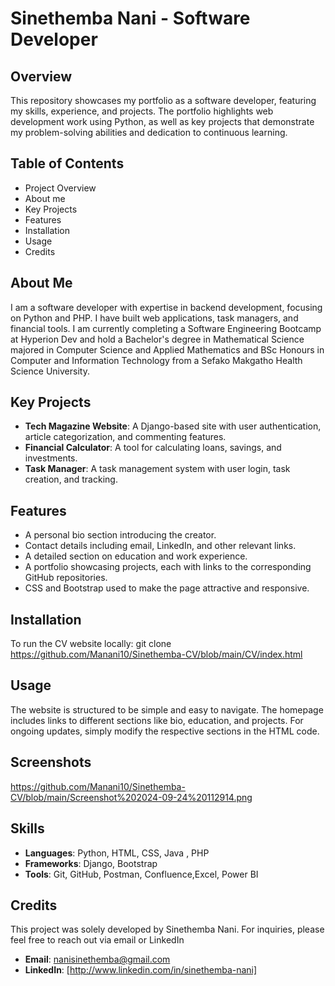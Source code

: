 # Sinethemba Nani - Software Developer

## Overview
This repository showcases my portfolio as a software developer, featuring my skills, experience, and projects. The portfolio highlights web development work using Python, as well as key projects that demonstrate my problem-solving abilities and dedication to continuous learning.

 ## Table of Contents
- Project Overview
- About me
- Key Projects
- Features
- Installation
- Usage
- Credits

## About Me
I am a software developer with expertise in backend development, focusing on Python and PHP. I have built web applications, task managers, and financial tools. I am currently completing a Software Engineering Bootcamp at Hyperion Dev and hold a Bachelor's degree in Mathematical Science majored in Computer Science and Applied Mathematics and BSc Honours in Computer and Information Technology from a Sefako Makgatho Health Science University.

## Key Projects
- **Tech Magazine Website**: A Django-based site with user authentication, article categorization, and commenting features.
- **Financial Calculator**: A tool for calculating loans, savings, and investments.
- **Task Manager**: A task management system with user login, task creation, and tracking.

## Features
- A personal bio section introducing the creator.
- Contact details including email, LinkedIn, and other relevant links.
- A detailed section on education and work experience.
- A portfolio showcasing projects, each with links to the corresponding GitHub repositories.
- CSS and Bootstrap used to make the page attractive and responsive.

## Installation
To run the CV website locally:
git clone https://github.com/Manani10/Sinethemba-CV/blob/main/CV/index.html

## Usage
The website is structured to be simple and easy to navigate. The homepage includes links to different sections like bio, education, and projects. For ongoing updates, simply modify the respective sections in the HTML code.

 ## Screenshots
https://github.com/Manani10/Sinethemba-CV/blob/main/Screenshot%202024-09-24%20112914.png

 
## Skills
- **Languages**: Python, HTML, CSS, Java , PHP
- **Frameworks**: Django, Bootstrap
- **Tools**: Git, GitHub, Postman, Confluence,Excel, Power BI

## Credits
This project was solely developed by Sinethemba Nani. For inquiries, please feel free to reach out via email or LinkedIn 
- **Email**: nanisinethemba@gmail.com
- **LinkedIn**: [http://www.linkedin.com/in/sinethemba-nani]

